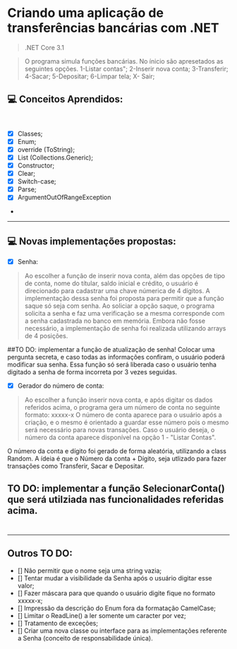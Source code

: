 # Criando uma aplicação de transferências bancárias com .NET

> .NET Core 3.1

> O programa simula funções bancárias. No ínicio são apresetados as seguintes opções. 
> 1-Listar contas";
> 2-Inserir nova conta;
> 3-Transferir;
> 4-Sacar;
> 5-Depositar;
> 6-Limpar tela;
> X- Sair;

## 💻 Conceitos Aprendidos:
<br>

- [x] Classes; 
- [X] Enum;
- [X] override (ToString);
- [X] List<T> (Collections.Generic);
- [X] Constructor;
- [X] Clear;
- [X] Switch-case;
- [X] Parse;
- [X] ArgumentOutOfRangeException
- 
___________________________________________________________________________________________________________________________________________
  ## 💻 Novas implementações propostas:<br>
  
  -[x] Senha:
  > Ao escolher a função de inserir nova conta, além das opções de tipo de conta, nome do títular, saldo inicial e crédito, o usuário é direcionado para cadastrar uma chave númerica de 4 dígitos.
  A implementação dessa senha foi proposta para permitir que a função saque só seja com senha. Ao soliciar a opção saque, o programa solicita a senha e faz uma verificação se a mesma corresponde com a senha cadastrada no banco em memória.
  > Embora não fosse necessário, a implementação de senha foi realizada utilizando arrays de 4 posições.<br>
  > 
  ##TO DO: implementar a função de atualização de senha! Colocar uma pergunta secreta, e caso todas as informações confiram, o usuário poderá modificar sua senha. Essa função só será liberada caso o usuário tenha digitado a senha de forma incorreta por 3 vezes seguidas.<br>
  
  -[X] Gerador do número de conta:
  > Ao escolher a função inserir nova conta, e após digitar os dados referidos acima, o programa gera um número de conta no seguinte formato:
  > xxxxx-x
  > O número de conta aparece para o usuário após a criação, e o mesmo é orientado a guardar esse número pois o mesmo será necessário para novas transações. Caso o usuário deseja, o número da conta aparece disponível na opção 1 - "Listar Contas".<br>
  
  O número da conta e dígito foi gerado de forma aleatória, utilizando a class Random. A ídeia é que o Número da conta + Dígito, seja utlizado para fazer transações como Transferir, Sacar e Depositar. 
  ## TO DO: implementar a função SelecionarConta() que será utilziada nas funcionalidades referidas acima. <br><br>
  
  - - - - - - - - - - - - - - - - - - - - - - - - - - - - - - - - - - - - - - - - - - - - - - - - - - - - - - - - - - - - - - - - - - - - - - - - - - - 
  ## Outros TO DO:
  - [] Não permitir que o nome seja uma string vazia;
  - [] Tentar mudar a visibilidade da Senha após o usuário digitar esse valor; 
  - [] Fazer máscara para que quando o usuário digite fique no formato xxxxx-x;
  - [] Impressão da descrição do Enum fora da formatação CamelCase;
  - [] Limitar o ReadLine() a ler somente um caracter por vez;
  - [] Tratamento de exceções;
  - [] Criar uma nova classe ou interface para as implementações referente a Senha (conceito de responsabilidade única).
  
